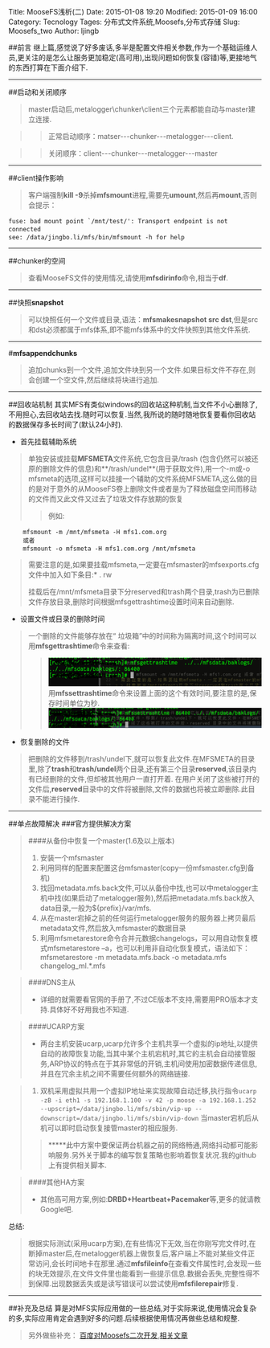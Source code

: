 Title: MooseFS浅析(二)
Date: 2015-01-08 19:20
Modified: 2015-01-09 16:00
Category: Tecnology
Tages: 分布式文件系统,Moosefs,分布式存储
Slug: Moosefs_two
Author: ljingb

##前言
继上篇,感觉说了好多废话,多半是配置文件相关参数,作为一个基础运维人员,更关注的是怎么让服务更加稳定(高可用),出现问题如何恢复(容错)等,更接地气的东西打算在下面介绍下.

* * *

##启动和关闭顺序

> master启动后,metalogger\chunker\client三个元素都能自动与master建立连接.

> > 正常启动顺序：matser---chunker---metalogger---client.

> > 关闭顺序：client---chunker---metalogger---master

* * *

##client操作影响
> 客户端强制**kill -9**杀掉**mfsmount**进程,需要先**umount**,然后再**mount**,否则会提示：

```
fuse: bad mount point `/mnt/test/': Transport endpoint is not connected
see: /data/jingbo.li/mfs/bin/mfsmount -h for help
```

* * *

##chunker的空间

> 查看MooseFS文件的使用情况,请使用**mfsdirinfo**命令,相当于**df**.

* * *

##快照**snapshot**
> 可以快照任何一个文件或目录,语法：**mfsmakesnapshot src dst**,但是src和dst必须都属于mfs体系,即不能mfs体系中的文件快照到其他文件系统.

* * *

#**mfsappendchunks**
> 追加chunks到一个文件,追加文件块到另一个文件.如果目标文件不存在,则会创建一个空文件,然后继续将块进行追加.

* * *

##回收站机制
其实MFS有类似windows的回收站这种机制,当文件不小心删除了,不用担心,去回收站去找.随时可以恢复.当然,我所说的随时随地恢复要看你回收站的数据保存多长时间了(默认24小时).

* 首先挂载辅助系统
> 单独安装或挂载**MFSMETA**文件系统,它包含目录/trash (包含仍然可以被还原的删除文件的信息)和**/trash/undel**(用于获取文件),用一个-m或-o mfsmeta的选项,这样可以挂接一个辅助的文件系统MFSMETA,这么做的目的是对于意外的从MooseFS卷上删除文件或者是为了释放磁盘空间而移动的文件而又此文件又过去了垃圾文件存放期的恢复
> > 例如:

        mfsmount -m /mnt/mfsmeta -H mfs1.com.org
        或者
        mfsmount -o mfsmeta -H mfs1.com.org /mnt/mfsmeta
> 需要注意的是,如果要挂载mfsmeta,一定要在mfsmaster的mfsexports.cfg文件中加入如下条目:* . rw
>
> 挂载后在/mnt/mfsmeta目录下分reserved和trash两个目录,trash为已删除文件存放目录,删除时间根据mfsgettrashtime设置时间来自动删除.

* 设置文件或目录的删除时间
> 一个删除的文件能够存放在“ 垃圾箱”中的时间称为隔离时间,这个时间可以用**mfsgettrashtime**命令来查看:
> > ![mfsgettrashtime命令](/pictures/mfs_pic4.png)
> > 用**mfssettrashtime**命令来设置上面的这个有效时间,要注意的是,保存时间单位为秒.
> > ![mfssettrashtime命令](/pictures/mfs_pic5.png)

* 恢复删除的文件
> 把删除的文件移到/trash/undel下,就可以恢复此文件.在MFSMETA的目录里,除了**trash**和**trash/undel**两个目录,还有第三个目录**reserved**,该目录内有已经删除的文件,但却被其他用户一直打开着.
在用户关闭了这些被打开的文件后,**reserved**目录中的文件将被删除,文件的数据也将被立即删除.此目录不能进行操作.

* * *

##单点故障解决
###官方提供解决方案

> ####从备份中恢复一个master(1.6及以上版本)
> 1. 安装一个mfsmaster
> 2. 利用同样的配置来配置这台mfsmaster(copy一份mfsmaster.cfg到备机)
> 3. 找回metadata.mfs.back文件,可以从备份中找,也可以中metalogger主机中找(如果启动了metalogger服务),然后把metadata.mfs.back放入data目录,一般为${prefix}/var/mfs.
> 4. 从在master宕掉之前的任何运行metalogger服务的服务器上拷贝最后metadata文件,然后放入mfsmaster的数据目录
> 5. 利用mfsmetarestore命令合并元数据changelogs，可以用自动恢复模式mfsmetarestore –a，也可以利用非自动化恢复模式，语法如下：mfsmetarestore -m metadata.mfs.back -o metadata.mfs changelog_ml.*.mfs

> ####DNS主从
> * 详细的就需要看官网的手册了,不过CE版本不支持,需要用PRO版本才支持.具体好不好用我也不知道.

> ####UCARP方案
> * 两台主机安装ucarp,ucarp允许多个主机共享一个虚拟的ip地址,以提供自动的故障恢复功能,当其中某个主机宕机时,其它的主机会自动接管服务,ARP协议的特点在于其非常低的开销,主机间使用加密数据传递信息,并且在冗余主机之间不需要任何额外的网络链接.

> 1. 双机采用虚拟共用一个虚拟IP地址来实现故障自动迁移,执行指令``
    ucarp -zB -i eth1 -s 192.168.1.100 -v 42 -p moose -a 192.168.1.252 --upscript=/data/jingbo.li/mfs/sbin/vip-up --downscript=/data/jingbo.li/mfs/sbin/vip-down
``
> 当master宕机后从机可以即时启动恢复接管master的相应服务.
> > **\***此中方案中要保证两台机器之前的网络畅通,网络抖动都可能影响服务.另外关于脚本的编写恢复策略也影响着恢复状况.我的github上有提供相关脚本.

> ####其他HA方案
> * 其他高可用方案,例如:**DRBD+Heartbeat+Pacemaker**等,更多的就请教Google吧.

 总结:
> 根据实际测试(采用ucarp方案),在有些情况下无效,当在你刚写完文件时,在断掉master后,在metalogger机器上做恢复后,客户端上不能对某些文件正常访问,会长时间地卡在那里.通过**mfsfileinfo**在查看文件属性时,会发现一些的块无效提示,在文件文件里也能看到一些提示信息.数据会丢失,完整性得不到保障.出现数据丢失或是读写错误可以尝试使用**mfsfilerepair**修复.

* * *

##补充及总结
算是对MFS实际应用做的一些总结,对于实际来说,使用情况会复杂的多,实际应用肯定会遇到好多的问题.后续根据使用情况再做些总结和规整.

> 另外做些补充：
> [百度对Moosefs二次开发](https://github.com/ops-baidu/shadow-mfs),[相关文章](http://www.zhangxiaolong.org/archives/242.html)
